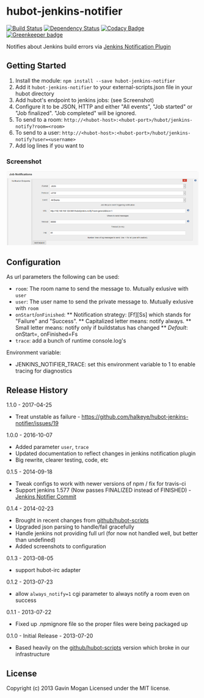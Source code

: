 # hubot-jenkins-notifier

[![Build Status](https://travis-ci.org/halkeye/hubot-jenkins-notifier.png?branch=master)](https://travis-ci.org/halkeye/hubot-jenkins-notifier)
[![Dependency Status](https://gemnasium.com/halkeye/hubot-jenkins-notifier.png)](https://gemnasium.com/halkeye/hubot-jenkins-notifier)
[![Codacy Badge](https://api.codacy.com/project/badge/Grade/b7b8a9ded12849e3942131cc78fd4077)](https://www.codacy.com/app/halkeye/hubot-jenkins-notifier?utm_source=github.com&amp;utm_medium=referral&amp;utm_content=halkeye/hubot-jenkins-notifier&amp;utm_campaign=Badge_Grade) [![Greenkeeper badge](https://badges.greenkeeper.io/halkeye/hubot-jenkins-notifier.svg)](https://greenkeeper.io/)

Notifies about Jenkins build errors via [Jenkins Notification Plugin](https://wiki.jenkins-ci.org/display/JENKINS/Notification+Plugin)

## Getting Started
1. Install the module: `npm install --save hubot-jenkins-notifier`
2. Add it `hubot-jenkins-notifier` to your external-scripts.json file in your hubot directory
3. Add hubot's endpoint to jenkins jobs: (see Screenshot)
 1. Configure it to be JSON, HTTP and either "All events", "Job started" or "Job finalized". "Job completed" will be ignored.
 2. To send to a room: `http://<hubot-host>:<hubot-port>/hubot/jenkins-notify?room=<room>`
 3. To send to a user: `http://<hubot-host>:<hubot-port>/hubot/jenkins-notify?user=<username>`
 4. Add log lines if you want to

### Screenshot
![Jenkins Notifier Plugin Config Screenshot](jenkins-notifier-screenshot.png)

## Configuration
As url parameters the following can be used:

* `room`: The room name to send the message to. Mutually exlusive with `user`
* `user`: The user name to send the private message to. Mutually exlusive with `room`
* `onStart`/`onFinished`:
** Notification strategy: [Ff][Ss] which stands for "Failure" and "Success".
** Capitalized letter means: notify always.
** Small letter means: notify only if buildstatus has changed
** *Default*: onStart=, onFinished=Fs
* `trace`: add a bunch of runtime console.log's

Environment variable:

* JENKINS_NOTIFIER_TRACE: set this environment variable to 1 to enable tracing for diagnostics

## Release History

1.1.0 - 2017-04-25

* Treat unstable as failure - https://github.com/halkeye/hubot-jenkins-notifier/issues/19

1.0.0 - 2016-10-07

* Added parameter `user`, `trace`
* Updated documentation to reflect changes in jenkins notification plugin
* Big rewrite, clearer testing, code, etc

0.1.5 - 2014-09-18

* Tweak configs to work with newer versions of npm / fix for travis-ci
* Support jenkins 1.577 (Now passes FINALIZED instead of FINISHED) - [Jenkins Notifier Commit](https://github.com/jenkinsci/notification-plugin/commit/2af09e3002ff887a5eaa7577b190f1cbb9c123e3)

0.1.4 - 2014-02-23

* Brought in recent changes from [github/hubot-scripts](http://www.github.com/github/hubot-scripts)
* Upgraded json parsing to handle/fail gracefully
* Handle jenkins not providing full url (for now not handled well, but better than undefined)
* Added screenshots to configuration

0.1.3 - 2013-08-05

* support hubot-irc adapter

0.1.2 - 2013-07-23

* allow `always_notify=1` cgi parameter to always notify a room even on success

0.1.1 - 2013-07-22

* Fixed up .npmignore file so the proper files were being packaged up

0.1.0 - Initial Release - 2013-07-20

* Based heavily on the [github/hubot-scripts](http://www.github.com/github/hubot-scripts) version which broke in our infrastructure

## License
Copyright (c) 2013 Gavin Mogan
Licensed under the MIT license.

